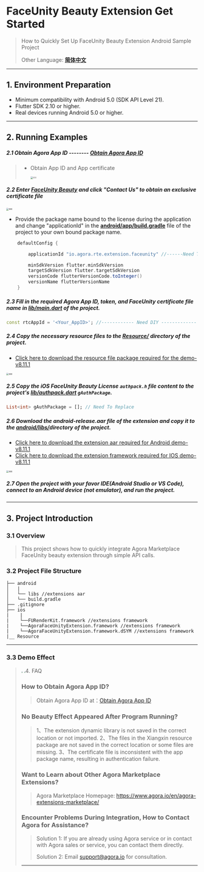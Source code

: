 # FaceUnity Beauty Extension Get Started

> How to Quickly Set Up FaceUnity Beauty Extension Android Sample Project
>
> Other Language: [**简体中文**](README-ForFirstTimeZh.md)

---

## 1. Environment Preparation

- Minimum compatibility with Android 5.0 (SDK API Level 21).
- Flutter SDK 2.10 or higher.
- Real devices running Android 5.0 or higher.

---

## 2. Running Examples

##### 2.1 Obtain Agora App ID -------- [Obtain Agora App ID](https://docs.agora.io/en/video-calling/reference/manage-agora-account?platform=ios#get-the-app-id)

> - Obtain App ID and App certificate
>
>   <img src="https://accktvpic.oss-cn-beijing.aliyuncs.com/pic/github_readme/market-place/Market-Place-1.png" alt="xxx" style="zoom:40%;" />

##### 2.2 Enter [FaceUnity Beauty](https://console.agora.io/marketplace/extension/introduce?serviceName=faceunity-ar-en) and click "Contact Us" to obtain an exclusive certificate file

<img src="https://accktvpic.oss-cn-beijing.aliyuncs.com/pic/github_readme/market-place/FaceUnity/FaceUnity-EN-1.png" alt="xxx" style="zoom:40%;" />

- Provide the package name bound to the license during the application and change "applicationId" in the [**android/app/build.gradle**](android/app/build.gradle) file of the project to your own bound package name.

```gradle
    defaultConfig {

        applicationId "io.agora.rte.extension.faceunity" //------Need To Replace------

        minSdkVersion flutter.minSdkVersion
        targetSdkVersion flutter.targetSdkVersion
        versionCode flutterVersionCode.toInteger()
        versionName flutterVersionName
    }
```

##### 2.3 Fill in the required Agora App ID, token, and FaceUnity certificate file name in [**lib/main.dart**](lib/main.dart) of the project.

```dart
const rtcAppId = '<Your_AppID>'; //------------ Need DIY -------------
```


##### 2.4 Copy the necessary resource files to the [**Resource/**](Resource/) directory of the project.

* [Click here to download the resource file package required for the demo-v8.11.1](https://download.agora.io/marketplace/release/Agora_Marketplace_FaceUnity_v8.11.1_Extension_for_Resource.tar.gz)

<img src="https://web-cdn.agora.io/docs-files/1673335775613" alt="xxx" style="zoom:40%;" />

##### 2.5 Copy the iOS FaceUnity Beauty License `authpack.h` file content to the project's [lib/authpack.dart](lib/authpack.dart) `gAuthPackage`.

```dart
List<int> gAuthPackage = []; // Need To Replace
```

##### 2.6 Download the **android-release.aar** file of the extension and copy it to the [**android/libs/**](android/libs/)directory of the project.

* [Click here to download the extension aar required for Android demo-v8.11.1](https://download.agora.io/marketplace/release/Agora_Marketplace_FaceUnity_v8.11.1_Extension_for_Android_v4.3.2-1.tar.gz)
* [Click here to download the extension framework required for IOS demo-v8.11.1](https://download.agora.io/marketplace/release/Agora_Marketplace_FaceUnity_v8.11.1_Extension_for_iOS_v4.3.2-1.tar.gz)

<img src="https://web-cdn.agora.io/docs-files/1673335651833" alt="xxx" style="zoom:40%;" />

##### 2.7 Open the project with your favor IDE(Android Studio or VS Code), connect to an Android device (not emulator), and run the project.

---

## 3. Project Introduction

### 3.1 Overview

> This project shows how to quickly integrate Agora Marketplace FaceUnity beauty extension through simple API calls.

### 3.2 Project File Structure

```
├── android
│   |
│   └── libs //extensions aar
│   └── build.gradle
├── .gitignore
├── ios
|    |
|    └──FURenderKit.framework //extensions framework 
|    └──AgoraFaceUnityExtension.framework //extensions framework  
|    └──AgoraFaceUnityExtension.framework.dSYM //extensions framework 
|__ Resource
```
---
### 3.3 Demo Effect

> <img src="https://accktvpic.oss-cn-beijing.aliyuncs.com/pic/github_readme/market-place/FaceUnity/FaceUnity-effect-3.jpg.jpg" style="zoom:20%;">
> <img src="https://accktvpic.oss-cn-beijing.aliyuncs.com/pic/github_readme/market-place/FaceUnity/FaceUnity-effect-4.jpg.jpg" style="zoom:20%;>
>
> ---
>
> * enableExtension: Enable/Disable Extension
> * enableAITracking: Enable Face Detection Display Results
> * setComposer: Set Beauty Effect
> * setSticker: Set Sticker Effect
> * ENABLELIGHTMAKEUP: Enable/Disable Lightmakeup Effect


---

## 4. FAQ

### How to Obtain Agora App ID?

> Obtain Agora App ID at：[Obtain Agora App ID](https://docs.agora.io/en/video-calling/reference/manage-agora-account?platform=ios#get-the-app-id)

### No Beauty Effect Appeared After Program Running?

> 1、The extension dynamic library is not saved in the correct location or not imported.
> 2、The files in the Xiangxin resource package are not saved in the correct location or some files are missing.
> 3、The certificate file is inconsistent with the app package name, resulting in authentication failure.

### Want to Learn about Other Agora Marketplace Extensions?

> Agora Marketplace Homepage: https://www.agora.io/en/agora-extensions-marketplace/

### Encounter Problems During Integration, How to Contact Agora for Assistance?

> Solution 1: If you are already using Agora service or in contact with Agora sales or service, you can contact them directly.
>
> Solution 2: Email [support@agora.io](mailto:support@agora.io) for consultation.

---
